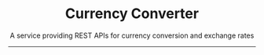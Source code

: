 <h1 align="center">Currency Converter</h1>

<p align="center">A service providing REST APIs for currency conversion and exchange rates</p>

<hr>